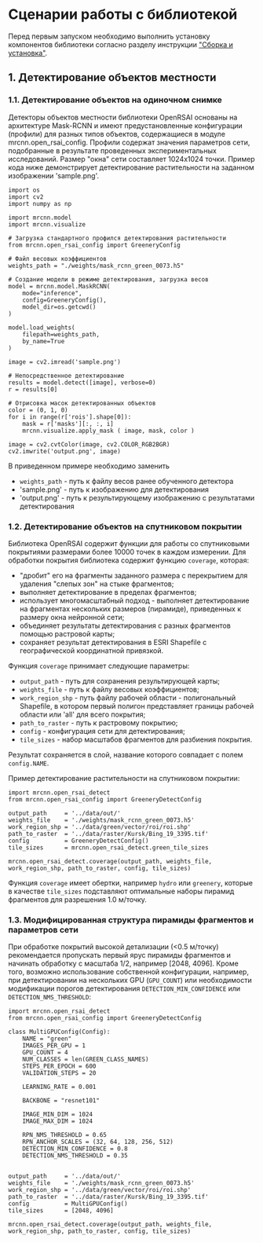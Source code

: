 # Сценарии работы с библиотекой

Перед первым запуском необходимо выполнить установку компонентов библиотеки согласно разделу инструкции ["Сборка и установка"](https://github.com/miron77s/open_rsai/blob/main/tutorial/TUTORIAL.md#%D1%81%D0%B1%D0%BE%D1%80%D0%BA%D0%B0-%D0%B8-%D1%83%D1%81%D1%82%D0%B0%D0%BD%D0%BE%D0%B2%D0%BA%D0%B0). 

## 1. Детектирование объектов местности 

### 1.1. Детектирование объектов на одиночном снимке

Детекторы объектов местности библиотеки OpenRSAI основаны на архитектуре Mask-RCNN и имеют предустановленные конфигурации (профили) для разных типов объектов, содержащиеся в модуле mrcnn.open_rsai_config. Профили содержат значения параметров сети, подобранные в результате проведенных экспериментальных исследований. Размер "окна" сети составляет 1024x1024 точки. Пример кода ниже демонстрирует детектирование растительности на заданном изображении 'sample.png'. 

```
import os
import cv2
import numpy as np

import mrcnn.model
import mrcnn.visualize

# Загрузка стандартного профился детектирования растительности
from mrcnn.open_rsai_config import GreeneryConfig

# Файл весовых коэффициентов
weights_path = "./weights/mask_rcnn_green_0073.h5"

# Создание модели в режиме детектирования, загрузка весов
model = mrcnn.model.MaskRCNN(
    mode="inference",
    config=GreeneryConfig(),
    model_dir=os.getcwd()
)

model.load_weights(
    filepath=weights_path,
    by_name=True
)

image = cv2.imread('sample.png')

# Непосредственное детектирование
results = model.detect([image], verbose=0)
r = results[0]

# Отрисовка масок детектированных объектов
color = (0, 1, 0)  
for i in range(r['rois'].shape[0]):
    mask = r['masks'][:, :, i]
    mrcnn.visualize.apply_mask ( image, mask, color )

image = cv2.cvtColor(image, cv2.COLOR_RGB2BGR)
cv2.imwrite('output.png', image)
```

В приведенном примере необходимо заменить
- `weights_path` - путь к файлу весов ранее обученного детектора
- 'sample.png' - путь к изображению для детектирования
- 'output.png' - путь к результирующему изображению с результатами детектирования

### 1.2. Детектирование объектов на спутниковом покрытии

Библиотека OpenRSAI содержит функции для работы со спутниковыми покрытиями размерами более 10000 точек в каждом измерении. Для обработки покрытия библиотека содержит функцию `coverage`, которая:
- "дробит" его на фрагменты заданного размера с перекрытием для удаления "слепых зон" на стыке фрагментов;
- выполняет детектирование в пределах фрагментов;
- использует многомасштабный подход - выполняет детектирование на фрагментах нескольких размеров (пирамиде), приведенных к размеру окна нейронной сети;
- объединяет результаты детектирования с разных фрагментов помощью растровой карты;
- сохраняет результат детектирования в ESRI Shapefile с географической координатной привязкой.

Функция `coverage` принимает следующие параметры:
- `output_path` - путь для сохранения результирующей карты;
- `weights_file` - путь к файлу весовых коэффициентов;
- `work_region_shp` - путь файлу рабочей области - полигональный Shapefile, в котором первый полигон представляет границы рабочей области или 'all' для всего покрытия;
- `path_to_raster` - путь к растровому покрытию;
- `config` - конфигурация сети для детектирования;
- `tile_sizes` - набор масштабов фрагментов для разбиения покрытия.

Результат сохраняется в слой, название которого совпадает с полем `config.NAME`.

Пример детектирование растительности на спутниковом покрытии:

```
import mrcnn.open_rsai_detect
from mrcnn.open_rsai_config import GreeneryDetectConfig

output_path     = '../data/out/'
weights_file    = './weights/mask_rcnn_green_0073.h5'
work_region_shp = '../data/green/vector/roi/roi.shp'
path_to_raster  = '../data/raster/Kursk/Bing_19_3395.tif'
config          = GreeneryDetectConfig()
tile_sizes      = mrcnn.open_rsai_detect.green_tile_sizes

mrcnn.open_rsai_detect.coverage(output_path, weights_file, work_region_shp, path_to_raster, config, tile_sizes)
```

Функция `coverage` имеет обертки, например `hydro` или `greenery`, которые в качестве `tile_sizes` подставляют оптимальные наборы пирамид фрагментов для разрешения 1.0 м/точку. 

### 1.3. Модифицированная структура пирамиды фрагментов и параметров сети

При обработке покрытий высокой детализации (<0.5 м/точку) рекомендается пропускать первый ярус пирамиды фрагментов и начинать обработку с масштаба 1/2, например [2048, 4096]. Кроме того, возможно использование собственной конфигурации, например, при детектировании на нескольких GPU (`GPU_COUNT`) или необходимости модификации порогов детектирования `DETECTION_MIN_CONFIDENCE` или `DETECTION_NMS_THRESHOLD`:   

```
import mrcnn.open_rsai_detect
from mrcnn.open_rsai_config import GreeneryDetectConfig

class MultiGPUConfig(Config):
    NAME = "green"
    IMAGES_PER_GPU = 1
    GPU_COUNT = 4
    NUM_CLASSES = len(GREEN_CLASS_NAMES)
    STEPS_PER_EPOCH = 600
    VALIDATION_STEPS = 20

    LEARNING_RATE = 0.001

    BACKBONE = "resnet101"

    IMAGE_MIN_DIM = 1024
    IMAGE_MAX_DIM = 1024

    RPN_NMS_THRESHOLD = 0.65
    RPN_ANCHOR_SCALES = (32, 64, 128, 256, 512)
    DETECTION_MIN_CONFIDENCE = 0.8
    DETECTION_NMS_THRESHOLD = 0.35


output_path     = '../data/out/'
weights_file    = './weights/mask_rcnn_green_0073.h5'
work_region_shp = '../data/green/vector/roi/roi.shp'
path_to_raster  = '../data/raster/Kursk/Bing_19_3395.tif'
config          = MultiGPUConfig()
tile_sizes      = [2048, 4096]

mrcnn.open_rsai_detect.coverage(output_path, weights_file, work_region_shp, path_to_raster, config, tile_sizes)
```